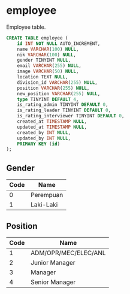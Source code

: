 # employee
Employee table.

```sql
CREATE TABLE employee (
	id INT NOT NULL AUTO_INCREMENT,
	name VARCHAR(100) NULL,
	nik VARCHAR(100) NULL,
	gender TINYINT NULL,
	email VARCHAR(255) NULL,
	image VARCHAR(50) NULL,
	location TEXT NULL,
    division_id VARCHAR(255) NULL,
	position VARCHAR(255) NULL,
	new_position VARCHAR(255) NULL,
	type TINYINT DEFAULT 4,
    is_rating_admin TINYINT DEFAULT 0,
    is_rating_leader TINYINT DEFAULT 0,
    is_rating_interviewer TINYINT DEFAULT 0,
   	created_at TIMESTAMP NULL,
	updated_at TIMESTAMP NULL,
   	created_by INT NULL,
	updated_by INT NULL,
	PRIMARY KEY (id)
);
```
## Gender
| Code | Name |
| ---- | ---- |
| 0 | Perempuan |
| 1 | Laki-Laki |

## Position
| Code | Name |
| ---- | ---- |
| 1 | ADM/OPR/MEC/ELEC/ANL |
| 2 | Junior Manager |
| 3 | Manager |
| 4 | Senior Manager |